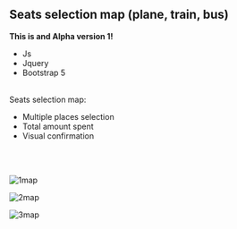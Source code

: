 <h2>Seats selection map (plane, train, bus)</h2>
<b>This is and Alpha version 1!</b>
<br>
<ul>
  <li>Js</li>
  <li>Jquery</li>
  <li>Bootstrap 5</li>
</ul>
<br>
Seats selection map:
<br>
<ul>
  <li>
    Multiple places selection
  </li>
  <li>Total amount spent</li>
  <li>Visual confirmation</li>
</ul>
<br><br>

![1map](https://github.com/protsenkomaksym/SeatsMap/assets/1122896/c9a5d842-7e97-4bfd-9cbc-03a668e3ebd4)

![2map](https://github.com/protsenkomaksym/SeatsMap/assets/1122896/6b69b65b-a8be-4cfa-bf15-c4a073701209)

![3map](https://github.com/protsenkomaksym/SeatsMap/assets/1122896/9ef84aab-2fc5-4aae-bc0f-1cd97d4dbf3d)
